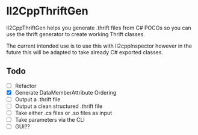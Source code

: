 # Il2CppThriftGen
Il2CppThriftGen helps you generate .thrift files from C# POCOs so you can use the thrift generator to create working Thrift classes.

The current intended use is to use this with Il2cppInspector however in the future this will be adapted to take already C# exported classes.

## Todo
- [ ] Refactor
- [x] Generate DataMemberAttribute Ordering
- [ ] Output a .thrift file
- [ ] Output a clean structured .thrift file
- [ ] Take either .cs files or .so files as input
- [ ] Take parameters via the CLI
- [ ] GUI?? 
